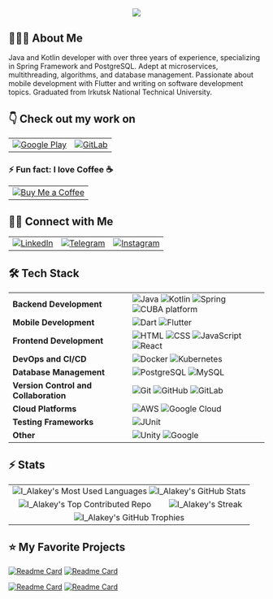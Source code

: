 <a><h2 align="center">
  <img src="https://readme-typing-svg.herokuapp.com?duration=4000&lines=Hi+there+👋;I'm+I_Alakey+🤝.;I'm+a+Full+Stack+Developer+⚡;I+love+building+amazing+apps+👨‍💻."/>
</h2></a>

## 👨🏻‍💻 About Me

Java and Kotlin developer with over three years of experience, specializing in Spring Framework and PostgreSQL. Adept at microservices, multithreading, algorithms, and database management. Passionate about mobile development with Flutter and writing on software development topics. Graduated from Irkutsk National Technical University.<br/>

## 👇 Check out my work on
<table align="center">
  <tr>
    <td><a href="https://play.google.com/store/apps/dev?id=6926668029014446353">
      <img src="https://img.shields.io/badge/Google_Play-4285F4?style=for-the-badge&logo=google-play&logoColor=white" alt="Google Play">
    </a></td>
    <td><a href="https://gitlab.com/prosoulk2017">
      <img src="https://img.shields.io/badge/GitLab-330F63?style=for-the-badge&logo=gitlab&logoColor=white" alt="GitLab">
    </a></td>
  </tr>
</table>

### ⚡ Fun fact: **I love Coffee** :coffee:
<table align="center">
  <tr>
    <td>
      <a href="https://www.donationalerts.com/r/i_alakey">
        <img src="https://img.shields.io/badge/Buy_Me_A_Coffee-FCAF50?style=for-the-badge&logo=coffe&logoColor=white" alt="Buy Me a Coffee"/>
      </a>
    </td>
  </tr>
</table>

## 🤝🏻 Connect with Me

<table align="center">
  <tr>
    <td>
      <a href="https://www.linkedin.com/in/ilya-alakov-14b979266">
        <img src="https://img.shields.io/badge/-LinkedIn-0077B5?style=for-the-badge&logo=Linkedin&logoColor=white" alt="LinkedIn"/>
      </a>
    </td>
    <td>
      <a href="https://t.me/i_alakey">
        <img src="https://img.shields.io/badge/-Telegram-2CA5E0?style=for-the-badge&logo=Telegram&logoColor=white" alt="Telegram"/>
      </a>
    </td>
    <td>
      <a href="https://www.instagram.com/unnamed_junior">
        <img src="https://img.shields.io/badge/-Instagram-E4405F?style=for-the-badge&logo=Instagram&logoColor=white" alt="Instagram"/>
      </a>
    </td>
  </tr>
</table>

## 🛠 Tech Stack

<div align="center">
  <table>
    <tr>
      <td><strong>Backend Development</strong></td>
      <td>
        <img src="https://img.shields.io/badge/-Java-05122A?style=flat&logo=java&logoColor=FFA518" alt="Java"/>
        <img src="https://img.shields.io/badge/-Kotlin-05122A?style=flat&logo=kotlin&logoColor=FFA518" alt="Kotlin"/>
        <img src="https://img.shields.io/badge/-Spring-05122A?style=flat&logo=spring&logoColor=FFA518" alt="Spring"/>
        <img src="https://img.shields.io/badge/-CUBA_platform-05122A?style=flat&logo=cuba-platform&logoColor=FFA518" alt="CUBA platform"/>
      </td>
    </tr>
    <tr>
      <td><strong>Mobile Development</strong></td>
      <td>
        <img src="https://img.shields.io/badge/-Dart-05122A?style=flat&logo=Dart&logoColor=FFA518" alt="Dart"/>
        <img src="https://img.shields.io/badge/-Flutter-05122A?style=flat&logo=Flutter&logoColor=FFA518" alt="Flutter"/>
      </td>
    </tr>
        <tr>
      <td><strong>Frontend Development</strong></td>
      <td>
        <img src="https://img.shields.io/badge/-HTML-05122A?style=flat&logo=html5&logoColor=FFA518" alt="HTML"/>
        <img src="https://img.shields.io/badge/-CSS-05122A?style=flat&logo=css3&logoColor=FFA518" alt="CSS"/>
        <img src="https://img.shields.io/badge/-JavaScript-05122A?style=flat&logo=javascript&logoColor=FFA518" alt="JavaScript"/>
        <img src="https://img.shields.io/badge/-React-05122A?style=flat&logo=react&logoColor=FFA518" alt="React"/>
      </td>
    </tr>
    <tr>
      <td><strong>DevOps and CI/CD</strong></td>
      <td>
        <img src="https://img.shields.io/badge/-Docker-05122A?style=flat&logo=docker&logoColor=FFA518" alt="Docker"/>
        <img src="https://img.shields.io/badge/-Kubernetes-05122A?style=flat&logo=kubernetes&logoColor=FFA518" alt="Kubernetes"/>
      </td>
    </tr>
    <tr>
      <td><strong>Database Management</strong></td>
      <td>
        <img src="https://img.shields.io/badge/-PostgreSQL-05122A?style=flat&logo=PostgreSQL&logoColor=FFA518" alt="PostgreSQL"/>
        <img src="https://img.shields.io/badge/-MySQL-05122A?style=flat&logo=MySQL&logoColor=FFA518" alt="MySQL"/>
      </td>
    </tr>
    <tr>
      <td><strong>Version Control and Collaboration</strong></td>
      <td>
        <img src="https://img.shields.io/badge/-Git-05122A?style=flat&logo=git&logoColor=FFA518" alt="Git"/>
        <img src="https://img.shields.io/badge/-GitHub-05122A?style=flat&logo=github&logoColor=FFA518" alt="GitHub"/>
        <img src="https://img.shields.io/badge/-GitLab-05122A?style=flat&logo=gitlab&logoColor=FFA518" alt="GitLab"/>
      </td>
    </tr>
    <tr>
      <td><strong>Cloud Platforms</strong></td>
      <td>
        <img src="https://img.shields.io/badge/-AWS-05122A?style=flat&logo=amazon-aws&logoColor=FFA518" alt="AWS"/>
        <img src="https://img.shields.io/badge/-Google%20Cloud-05122A?style=flat&logo=google-cloud&logoColor=FFA518" alt="Google Cloud"/>
      </td>
    </tr>
    <tr>
      <td><strong>Testing Frameworks</strong></td>
      <td>
        <img src="https://img.shields.io/badge/-JUnit-05122A?style=flat&logo=java&logoColor=FFA518" alt="JUnit"/>
      </td>
    </tr>
    <tr>
      <td><strong>Other</strong></td>
      <td>
        <img src="https://img.shields.io/badge/-Unity-05122A?style=flat&logo=Unity&logoColor=FFA518" alt="Unity"/>
        <img src="https://img.shields.io/badge/-Google-05122A?style=flat&logo=google&logoColor=FFA518" alt="Google"/>
      </td>
    </tr>
  </table>
</div>

## ⚡ Stats

<table align="center">
  <tr>
    <td colspan="2" align="center">
      <img src="https://github-readme-stats.vercel.app/api/top-langs/?username=ialakey&layout=compact&theme=algolia" alt="I_Alakey's Most Used Languages" />
      <img src="https://github-readme-stats.vercel.app/api?username=ialakey&show_icons=true&theme=radical&hide=contribs" alt="I_Alakey's GitHub Stats" />
    </td>
  </tr>
  <tr>
    <td align="center">
      <img src="https://github-contributor-stats.vercel.app/api?username=ialakey&limit=5&theme=dark&combine_all_yearly_contributions=true" alt="I_Alakey's Top Contributed Repo" />
    </td>
    <td align="center">
      <img src="https://github-readme-streak-stats.herokuapp.com?user=ialakey&theme=vue-dark&hide_border=true&date_format=j%20M%5B%20Y%5D" alt="I_Alakey's Streak" />
    </td>
  </tr>
  <tr>
    <td colspan="2" align="center">
      <img src="https://github-profile-trophy.vercel.app/?username=ialakey&theme=dark&no-frame=true&no-bg=true&margin-w=4" alt="I_Alakey's GitHub Trophies" />
    </td>
  </tr>
</table>

## ⭐️ My Favorite Projects

[![Readme Card](https://github-readme-stats.vercel.app/api/pin/?username=ialakey&repo=srbguide)](https://github.com/ialakey/srbguide)
[![Readme Card](https://github-readme-stats.vercel.app/api/pin/?username=ialakey&repo=telegrammanager)](https://github.com/ialakey/telegrammanager)

[![Readme Card](https://github-readme-stats.vercel.app/api/pin/?username=ialakey&repo=converter-libreoffice)](https://github.com/ialakey/converter-libreoffice)
[![Readme Card](https://github-readme-stats.vercel.app/api/pin/?username=ialakey&repo=MemoDogNotes)](https://github.com/ialakey/MemoDogNotes)
